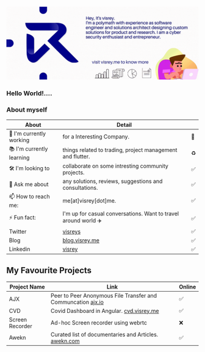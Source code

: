 <p align="center"><a href="https://visrey.me" target="_blank" rel="noopener noreferrer"><img src="https://github.com/visrey/visrey/raw/master/visrey.gif" alt="re-frame logo"></a></p>

### Hello World!....
### About myself
| About | Detail |  |
| ------ | ------ | ------ |
|🔐 I'm currently working| for a Interesting Company. |:trident:|
|📚 I'm currently learning| things related to trading, project management and flutter. |:recycle:|
|🛠️ I'm looking to| collaborate on some intresting community projects. |:white_check_mark:|
|💬 Ask me about| any solutions, reviews, suggestions and consultations. |:white_check_mark:|
|📫 How to reach me:| me[at]visrey[dot]me.|:white_check_mark:|
|⚡ Fun fact:| I'm up for casual conversations. Want to travel around world :airplane:|:white_check_mark:|
|Twitter|[visreys](https://twitter.com/visreys)|:white_check_mark:|
|Blog|[blog.visrey.me](https://blog.visrey.me)|:white_check_mark:|
|Linkedin|[visrey](https://www.linkedin.com/in/visrey/)|:white_check_mark:|


## My Favourite Projects
| Project Name | Link |Online|
| ------ | ------ | ------ |
|AJX|Peer to Peer Anonymous File Transfer and Communcation [ajx.io](https://ajx.io)|:white_check_mark:|
|CVD|Covid Dashboard in Angular. [cvd.visrey.me](https://cvd.visrey.me)|:white_check_mark:|
|Screen Recorder|Ad-hoc Screen recorder using webrtc|:x:|
|Awekn|Curated list of documentaries and Articles. [awekn.com](https://awekn.com)|:white_check_mark:|

<!--
**visrey/visrey** is a ✨ _special_ ✨ repository because its `README.md` (this file) appears on your GitHub profile.

Here are some ideas to get you started:

- 🔭 I’m currently working on ...
- 🌱 I’m currently learning ...
- 👯 I’m looking to collaborate on ...
- 🤔 I’m looking for help with ...
- 💬 Ask me about ...
- 📫 How to reach me: ...
- 😄 Pronouns: ...
- ⚡ Fun fact: ...
<p align="center"><a href="https://visrey.me" target="_blank" rel="noopener noreferrer"><img src="https://visrey.me/show.png" alt="re-frame logo"></a></p>
-->
